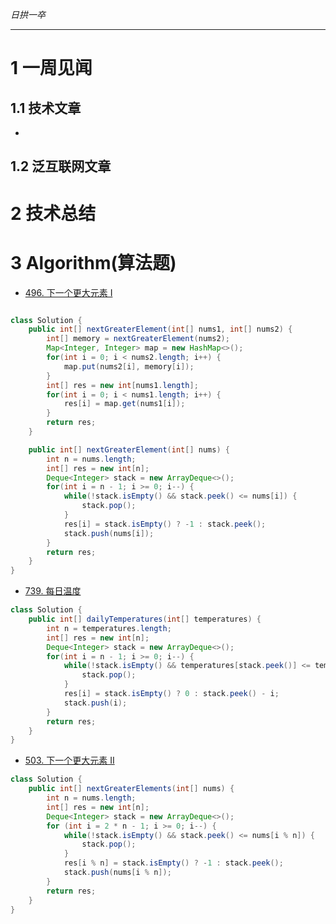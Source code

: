 
*日拱一卒*

_________________

# 1 一周见闻

## 1.1 技术文章
+

## 1.2 泛互联网文章



# 2 技术总结



# 3 Algorithm(算法题)

+ [496. 下一个更大元素 I](https://leetcode.cn/problems/next-greater-element-i/description/)
```java

class Solution {
    public int[] nextGreaterElement(int[] nums1, int[] nums2) {
        int[] memory = nextGreaterElement(nums2);
        Map<Integer, Integer> map = new HashMap<>();
        for(int i = 0; i < nums2.length; i++) {
            map.put(nums2[i], memory[i]);
        }
        int[] res = new int[nums1.length];
        for(int i = 0; i < nums1.length; i++) {
            res[i] = map.get(nums1[i]);
        }
        return res;
    }

    public int[] nextGreaterElement(int[] nums) {
        int n = nums.length;
        int[] res = new int[n];
        Deque<Integer> stack = new ArrayDeque<>();
        for(int i = n - 1; i >= 0; i--) {
            while(!stack.isEmpty() && stack.peek() <= nums[i]) {
                stack.pop();
            }
            res[i] = stack.isEmpty() ? -1 : stack.peek();
            stack.push(nums[i]);
        }
        return res;
    }
}
```

+ [739. 每日温度](https://leetcode.cn/problems/daily-temperatures/description/)
```java
class Solution {
    public int[] dailyTemperatures(int[] temperatures) {
        int n = temperatures.length;
        int[] res = new int[n];
        Deque<Integer> stack = new ArrayDeque<>();
        for(int i = n - 1; i >= 0; i--) {
            while(!stack.isEmpty() && temperatures[stack.peek()] <= temperatures[i]) {
                stack.pop();
            }
            res[i] = stack.isEmpty() ? 0 : stack.peek() - i;
            stack.push(i);
        }
        return res;
    }
}

```

+ [503. 下一个更大元素 II](https://leetcode.cn/problems/next-greater-element-ii/description/)
```java
class Solution {
    public int[] nextGreaterElements(int[] nums) {
        int n = nums.length;
        int[] res = new int[n];
        Deque<Integer> stack = new ArrayDeque<>();
        for (int i = 2 * n - 1; i >= 0; i--) {
            while(!stack.isEmpty() && stack.peek() <= nums[i % n]) {
                stack.pop();
            }
            res[i % n] = stack.isEmpty() ? -1 : stack.peek();
            stack.push(nums[i % n]);
        }
        return res;
    }
}
```


















